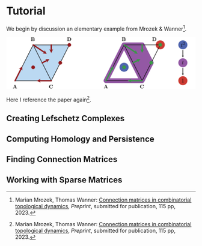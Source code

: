 # Tutorial

We begin by discussion an elementary example from Mrozek & Wanner[^1].






![The logo multivector field](img/multivectorex.png)


Here I reference the paper again[^1].

## Creating Lefschetz Complexes


## Computing Homology and Persistence



## Finding Connection Matrices



## Working with Sparse Matrices



[^1]:
    Marian Mrozek, Thomas Wanner: [Connection matrices in combinatorial
    topological dynamics](https://arxiv.org/abs/2103.04269),
    *Preprint*, submitted for publication, 115 pp, 2023.




